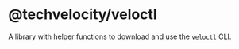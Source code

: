 # @techvelocity/veloctl

A library with helper functions to download and use the [`veloctl`](https://docs.velocity.tech/p/guides/cli-guides/setup-environment) CLI.

